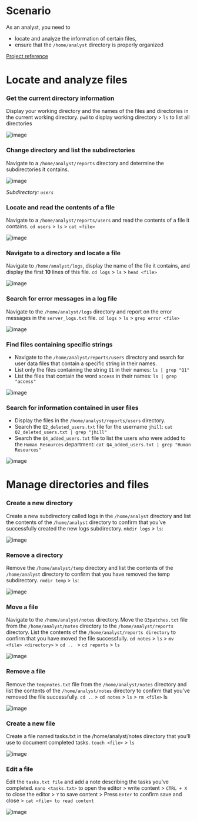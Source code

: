 # Scenario
As an analyst, you need to
- locate and analyze the information of certain files,
- ensure that the `/home/analyst` directory is properly organized


[Project reference](https://www.coursera.org/learn/linux-and-sql/home/welcome)

# Locate and analyze files

### Get the current directory information
Display your working directory and the names of the files and directories in the current working directory.
`pwd` to display working directory > `ls` to list all directories

![image](https://github.com/user-attachments/assets/5fe9b640-7a2d-4582-aa78-4dca0a4f0409)

### Change directory and list the subdirectories
Navigate to a `/home/analyst/reports` directory and determine the subdirectories it contains.

![image](https://github.com/user-attachments/assets/a4a34be1-de5f-494b-a732-04b476cc2267)

*Subdirectory: `users`*

### Locate and read the contents of a file
Navigate to a `/home/analyst/reports/users` and read the contents of a file it contains.
`cd users` > `ls` > `cat <file>`

![image](https://github.com/user-attachments/assets/88eca8f2-af84-4790-80c9-d63986b65fa6)

### Navigate to a directory and locate a file
Navigate to `/home/analyst/logs`, display the name of the file it contains, and display the first **10** lines of this file.
`cd logs` > `ls` > `head <file>`

![image](https://github.com/user-attachments/assets/2260a7fc-0146-43a9-a94a-a0c37af27c53)

### Search for error messages in a log file
Navigate to the `/home/analyst/logs` directory and report on the error messages in the `server_logs.txt` file.
`cd logs` > `ls` > `grep error <file>`

![image](https://github.com/user-attachments/assets/bcfcf9f6-f08e-4e94-92ee-d03c3721c759)

### Find files containing specific strings
- Navigate to the `/home/analyst/reports/users` directory and search for user data files that contain a specific string in their names.
- List only the files containing the string `Q1` in their names: `ls | grep "Q1"`
- List the files that contain the word `access` in their names: `ls | grep "access"`

![image](https://github.com/user-attachments/assets/91eb86b5-2ead-4086-ad56-eb732eec31eb)

### Search for information contained in user files
- Display the files in the `/home/analyst/reports/users` directory. 
- Search the `Q2_deleted_users.txt` file for the username `jhill`: `cat Q2_deleted_users.txt | grep "jhill"`
- Search the `Q4_added_users.txt` file to list the users who were added to the `Human Resources` department: `cat Q4_added_users.txt | grep "Human Resources"`

![image](https://github.com/user-attachments/assets/cac55ad5-73ec-4546-a15c-ce578f836577)


# Manage directories and files

### Create a new directory
Create a new subdirectory called logs in the `/home/analyst` directory and list the contents of the `/home/analyst` directory to confirm that you’ve successfully created the new logs subdirectory.
`mkdir logs` > `ls`:

![image](https://github.com/user-attachments/assets/2f6ce4ae-4096-49b0-a41d-9eaf9b72a7e9)

### Remove a directory
Remove the `/home/analyst/temp` directory and list the contents of the `/home/analyst` directory to confirm that you have removed the temp subdirectory.
`rmdir temp` > `ls`:

![image](https://github.com/user-attachments/assets/d1845655-2a10-4935-ac60-78a78e71f578)

### Move a file
Navigate to the `/home/analyst/notes` directory. Move the `Q3patches.txt` file from the `/home/analyst/notes` directory to the `/home/analyst/reports` directory. List the contents of the `/home/analyst/reports directory` to confirm that you have moved the file successfully.
`cd notes` > `ls` > `mv <file> <directory>` > `cd .. ` > `cd reports` > `ls`

![image](https://github.com/user-attachments/assets/49460ad9-ade4-40c5-a841-368679d1cd0a)

### Remove a file
Remove the `tempnotes.txt` file from the `/home/analyst/notes` directory and list the contents of the `/home/analyst/notes` directory to confirm that you’ve removed the file successfully.
`cd ..` > `cd notes` > `ls` > `rm <file>` ls

![image](https://github.com/user-attachments/assets/5e9babc9-08cd-4804-9ac7-dd13f4f2672b)


### Create a new file
Create a file named tasks.txt in the /home/analyst/notes directory that you’ll use to document completed tasks. 
`touch <file>` > `ls`

![image](https://github.com/user-attachments/assets/95b6e5c7-64d3-4a79-96b2-f1c301186f27)

### Edit a file
Edit the `tasks.txt file` and add a note describing the tasks you’ve completed.
`nano <tasks.txt>` to open the editor > write content > `CTRL + X` to close the editor > `Y` to save content > Press `Enter` to confirm save and close > `cat <file> to read content`

![image](https://github.com/user-attachments/assets/05a21cfa-4a8a-409a-a616-0828c9e4f39c)
